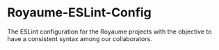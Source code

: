 # Royaume-ESLint-Config
The ESLint configuration for the Royaume projects with the objective to have a consistent syntax among our collaborators.
